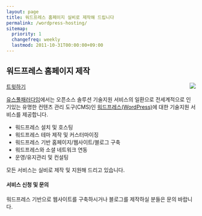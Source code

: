 ```yaml
---
layout: page
title: 워드프레스 홈페이지 실비로 제작해 드립니다
permalink: /wordpress-hosting/
sitemap:
  priority: 1
  changefreq: weekly
  lastmod: 2011-10-31T00:00:00+09:00
---
```


## 워드프레스 홈페이지 제작

<div class="fb-like" data-send="false" data-width="450" data-show-faces="false"></div>
<a href="https://twitter.com/share" class="twitter-share-button" data-lang="ko">트윗하기</a>
<script>!function(d,s,id){var js,fjs=d.getElementsByTagName(s)[0];if(!d.getElementById(id)){js=d.createElement(s);js.id=id;js.src="//platform.twitter.com/widgets.js";fjs.parentNode.insertBefore(js,fjs);}}(document,"script","twitter-wjs");</script>

<img src="http://farm8.staticflickr.com/7003/6834042221_e1ab360fc7_m.jpg" class="right" style="float: right;" />


[유스풀패러다임](/)에서는 오픈소스 솔루션 기술지원 서비스의 일환으로 전세계적으로 인기있는 유명한 컨텐츠 관리 도구(CMS)인 [워드프레스(WordPress)](http://wordpress.org/)에 대한 기술지원 서비스를 제공합니다.

* 워드프레스 설치 및 호스팅
* 워드프레스 테마 제작 및 커스터마이징
* 워드프레스 기반 홈페이지/웹사이트/블로그 구축
* 워드프레스와 소셜 네트워크 연동
* 운영/유지관리 및 컨설팅


모든 서비스는 실비로 제작 및 지원해 드리고 있습니다.

#### 서비스 신청 및 문의

워드프레스 기반으로 웹사이트를 구축하시거나 블로그를 제작하실 분들은 문의 바랍니다.

